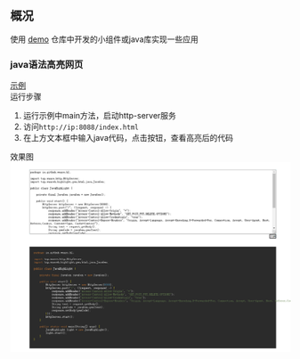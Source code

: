 ## 概况
使用 [demo](https://github.com/wuare/demo) 仓库中开发的小组件或java库实现一些应用

### java语法高亮网页
[示例](https://github.com/wuare/demo-application/blob/main/src/main/java/io/github/wuare/hl/JavaHighLight.java)  
运行步骤  
1. 运行示例中main方法，启动http-server服务
2. 访问`http://ip:8088/index.html`
3. 在上方文本框中输入java代码，点击按钮，查看高亮后的代码  

效果图  
![](https://github.com/wuare/demo-application/blob/main/images/image01.png)
